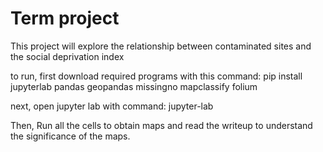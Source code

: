 # Term project 

This project will explore the relationship between contaminated sites and the social deprivation index

to run, first download required programs with this command: pip install jupyterlab pandas geopandas missingno mapclassify folium

next, open jupyter lab with command: jupyter-lab

Then, Run all the cells to obtain maps and read the writeup to understand the significance of the maps.

